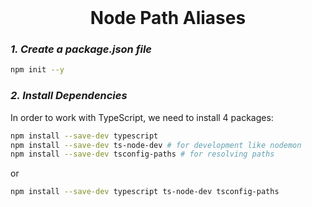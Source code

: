 <br>

# <div align="center">Node Path Aliases</div>

### **_1. Create a package.json file_**

```bash
npm init --y
```

### **_2. Install Dependencies_**

In order to work with TypeScript, we need to install 4 packages:

```bash
npm install --save-dev typescript
npm install --save-dev ts-node-dev # for development like nodemon
npm install --save-dev tsconfig-paths # for resolving paths
```

or

```bash
npm install --save-dev typescript ts-node-dev tsconfig-paths
```
